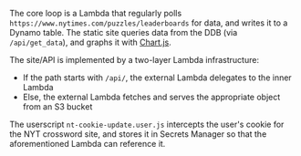 The core loop is a Lambda that regularly polls `https://www.nytimes.com/puzzles/leaderboards`
for data, and writes it to a Dynamo table. The static site queries data from the DDB
(via `/api/get_data`), and graphs it with [Chart.js](https://www.chartjs.org/docs/latest/).

The site/API is implemented by a two-layer Lambda infrastructure:
* If the path starts with `/api/`, the external Lambda delegates to the inner Lambda
* Else, the external Lambda fetches and serves the appropriate object from an S3 bucket

The userscript `nt-cookie-update.user.js` intercepts the user's cookie for the NYT crossword site,
and stores it in Secrets Manager so that the aforementioned Lambda can reference it.